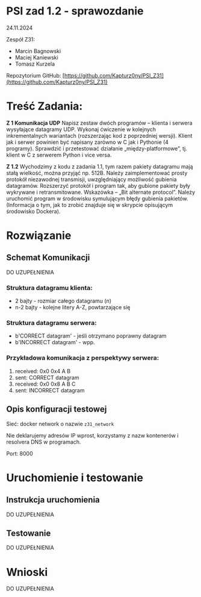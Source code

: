 # PSI zad 1.2 - sprawozdanie

24.11.2024

Zespół Z31:
- Marcin Bagnowski
- Maciej Kaniewski
- Tomasz Kurzela

Repozytorium GitHub:
[https://github.com/Kapturz0ny/PSI_Z31](https://github.com/Kapturz0ny/PSI_Z31)



# Treść Zadania:
**Z 1 Komunikacja UDP**
Napisz zestaw dwóch programów – klienta i serwera wysyłające datagramy UDP. Wykonaj ćwiczenie w kolejnych inkrementalnych wariantach (rozszerzając kod z poprzedniej wersji). Klient jak i serwer powinien być napisany zarówno w C jak i Pythonie (4 programy).
Sprawdzić i przetestować działanie „między-platformowe”, tj. klient w C z serwerem Python i vice versa.

**Z 1.2**
Wychodzimy z kodu z zadania 1.1, tym razem pakiety datagramu mają stałą wielkość, można przyjąć np. 512B. Należy zaimplementować prosty protokół niezawodnej transmisji, uwzględniający możliwość gubienia datagramów. Rozszerzyć protokół i program tak, aby gubione pakiety były wykrywane i retransmitowane. Wskazówka – „Bit alternate protocol”. Należy uruchomić program w środowisku symulującym błędy gubienia pakietów. (Informacja o tym, jak to zrobić znajduje się w skrypcie opisującym środowisko Dockera).

# Rozwiązanie

## Schemat Komunikacji
DO UZUPEŁNIENIA

### Struktura datagramu klienta:
- 2 bajty - rozmiar całego datagramu (n)
- n-2 bajty - kolejne litery A-Z, powtarzające się

### Struktura datagramu serwera:
- b'CORRECT datagram' - jeśli otrzymano poprawny datagram
- b'INCORRECT datagram' - wpp.


### Przykładowa komunikacja z perspektywy serwera:
1. received: 0x0 0x4 A B
2. sent: CORRECT datagram
3. received: 0x0 0x8 A B C
4. sent: INCORRECT datagram

## Opis konfiguracji testowej

Sieć: docker network o nazwie `z31_network`

Nie deklarujemy adresów IP wprost, korzystamy z nazw kontenerów i resolvera DNS w programach.

Port: 8000

# Uruchomienie i testowanie

## Instrukcja uruchomienia
DO UZUPEŁNIENIA

## Testowanie
DO UZUPEŁNIENIA

# Wnioski
DO UZUPEŁNIENIA
